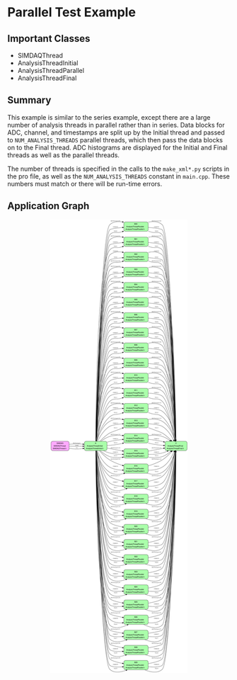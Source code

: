 # Parallel Test Example

## Important Classes
  * SIMDAQThread
  * AnalysisThreadInitial
  * AnalysisThreadParallel
  * AnalysisThreadFinal

## Summary

This example is similar to the series example, except there are a large number of analysis threads in parallel rather than in series.  Data blocks for ADC, channel, and timestamps are split up by the Initial thread and passed to `NUM_ANALYSIS_THREADS` parallel threads, which then pass the data blocks on to the Final thread.  ADC histograms are displayed for the Initial and Final threads as well as the parallel threads.

The number of threads is specified in the calls to the `make_xml*.py` scripts in the pro file, as well as the `NUM_ANALYSIS_THREADS` constant in `main.cpp`.  These numbers must match or there will be run-time errors.

## Application Graph

<center><img src="./app.svg" alt="Parallel Test GRIF Application" title="Parallel Test GRIF Application" /></center>